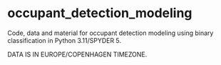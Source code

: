 # occupant_detection_modeling
Code, data and material for occupant detection modeling using binary classification in Python 3.11/SPYDER 5.

DATA IS IN EUROPE/COPENHAGEN TIMEZONE. 
